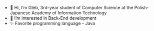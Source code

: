 - 👋 Hi, I’m Gleb, 3rd-year student of Computer Science at the Polish-Japanese Academy of Information Technology
- 👀 I’m interested in Back-End development
- ✨ Favorite programming language - Java

<!---
Yamete11/Yamete11 is a ✨ special ✨ repository because its `README.md` (this file) appears on your GitHub profile.
You can click the Preview link to take a look at your changes.
--->
